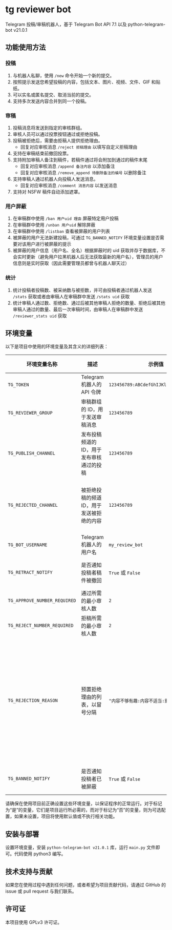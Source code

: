 # tg reviewer bot

Telegram 投稿/审稿机器人，基于 Telegram Bot API 7.1 以及 python-telegram-bot v21.0.1

## 功能使用方法

### 投稿

1. 与机器人私聊，使用 `/new` 命令开始一个新的提交。
2. 按照提示发送您希望投稿的内容，包括文本、图片、视频、文件、GIF 和贴纸。
3. 可以实名或匿名提交、取消当前的提交。
4. 支持多次发送内容合并到同一个投稿。

### 审稿

1. 投稿消息将发送到指定的审核群组。
2. 审核人员可以通过投票按钮通过或拒绝投稿。
3. 投稿被拒绝后，需要由拒稿人提供拒绝理由。
    - 回复对应审核消息 `/reject 拒稿理由` 以填写自定义拒稿理由
4. 支持在审稿结束前撤回投票。
5. 支持附加审稿人备注到稿件，若稿件通过将会附加到通过的稿件末尾
    - 回复对应审核消息 `/append 备注内容` 以添加备注
    - 回复对应审核消息 `/remove_append 待删除备注的编号` 以删除备注
6. 支持审稿人通过机器人向投稿人发送消息。
    - 回复对应审核消息 `/comment 消息内容` 以发送消息
7. 支持对 NSFW 稿件自动添加遮罩。

### 用户屏蔽

1. 在审稿群中使用 `/ban 用户uid 理由` 屏蔽特定用户投稿
2. 在审稿群中使用 `/unban 用户uid` 解除屏蔽
3. 在审稿群中使用 `/listban` 查看被屏蔽的用户列表
4. 被屏蔽的用户无法新建投稿，可通过 `TG_BANNED_NOTIFY` 环境变量设置是否需要对该用户进行被屏蔽的提示
5. 被屏蔽的用户信息（用户名、全名）根据屏蔽时的 uid 获取并存于数据库，不会实时更新（避免用户拉黑机器人后无法获取最新的用户名），管理员的用户信息则是实时获取（因此需要管理员都曾与机器人聊天过）

### 统计

1. 统计投稿者投稿数、被采纳数与被拒数，并可由投稿者通过机器人发送 `/stats` 获取或者由审稿人在审稿群中发送 `/stats uid` 获取
2. 统计审稿人通过数、拒绝数、通过后被其他审稿人拒绝的数量、拒绝后被其他审稿人通过的数量、最后一次审稿时间，由审稿人在审稿群中发送 `/reviewer_stats uid` 获取

## 环境变量

以下是项目中使用的环境变量及其含义的详细列表：

| 环境变量名称                 | 描述                                      | 示例值                                 | 是否必须                                                       |
| ---------------------------- | ----------------------------------------- | -------------------------------------- | -------------------------------------------------------------- |
| `TG_TOKEN`                   | Telegram 机器人的 API 令牌                | `123456789:ABCdefGhIJKlmNopQRSTuvwxYz` | 是                                                             |
| `TG_REVIEWER_GROUP`          | 审稿群组的 ID，用于发送审稿消息           | `123456789`                            | 是                                                             |
| `TG_PUBLISH_CHANNEL`         | 发布投稿频道的 ID，用于发布审核通过的投稿 | `123456789`                            | 是                                                             |
| `TG_REJECTED_CHANNEL`        | 被拒绝投稿的频道 ID，用于发送被拒绝的内容 | `123456789`                            | 否，若不存在则不转发被拒稿件                                   |
| `TG_BOT_USERNAME`            | Telegram 机器人的用户名                   | `my_review_bot`                        | 是                                                             |
| `TG_RETRACT_NOTIFY`          | 是否通知投稿者稿件被撤回                  | `True` 或 `False`                      | 否，默认为 True                                                |
| `TG_APPROVE_NUMBER_REQUIRED` | 通过所需的最小审核人数                    | `2`                                    | 否，默认为 2                                                   |
| `TG_REJECT_NUMBER_REQUIRED`  | 拒稿所需的最小审核人数                    | `2`                                    | 否，默认为 2                                                   |
| `TG_REJECTION_REASON`        | 预置拒绝理由的列表，以冒号分隔            | `"内容不够有趣:内容不适当:重复投稿"`   | 否，若无，则只支持自定义理由和暂无理由因重复而拒稿时的预置理由 |
| `TG_BANNED_NOTIFY`           | 是否通知投稿者已被屏蔽                    | `True` 或 `False`                      | 否，默认为 True                                                |

请确保在使用项目前正确设置这些环境变量，以保证程序的正常运行。对于标记为“是”的变量，它们是项目运行所必需的，而对于标记为“否”的变量，则为可选配置，如果未设置，项目将使用默认值或不执行相关功能。

## 安装与部署

设置环境变量，安装 `python-telegram-bot v21.0.1` 库，运行 `main.py` 文件即可。代码使用 python3 编写。

## 技术支持与贡献

如果您在使用过程中遇到任何问题，或者希望为项目贡献代码，请通过 GitHub 的 issue 或 pull request 与我们联系。

## 许可证

本项目使用 GPLv3 许可证。
